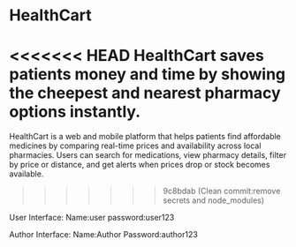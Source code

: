 # HealthCart
<<<<<<< HEAD
HealthCart saves patients money and time by showing the cheepest and nearest pharmacy options instantly.
=======
HealthCart is a web and mobile platform that helps patients find affordable medicines by comparing real-time prices and availability across local pharmacies. Users can search for medications, view pharmacy details, filter by price or distance, and get alerts when prices drop or stock becomes available.
>>>>>>> 9c8bdab (Clean commit:remove secrets and node_modules)


User Interface:
Name:user
password:user123

Author Interface:
Name:Author
Password:author123
